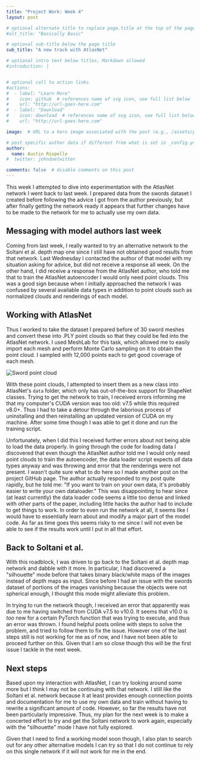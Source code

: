```yaml
---
title: "Project Work: Week 4"
layout: post

# optional alternate title to replace page.title at the top of the page
#alt_title: "Basically Basic"

# optional sub-title below the page title
sub_title: "A new track with AtlasNet"

# optional intro text below titles, Markdown allowed
#introduction: |


# optional call to action links
#actions:
#  - label: "Learn More"
#    icon: github  # references name of svg icon, see full list below
#    url: "http://url-goes-here.com"
#  - label: "Download"
#    icon: download  # references name of svg icon, see full list below
#    url: "http://url-goes-here.com"

image:  # URL to a hero image associated with the post (e.g., /assets/page-pic.jpg)

# post specific author data if different from what is set in _config.yml
author:
  name: Austin Riopelle
#  twitter: johndoetwitter

comments: false  # disable comments on this post
---
```

This week I attempted to dive into experimentation with the AtlasNet network I went back to last week. I prepared data from the swords dataset I created before following the advice I got from the author previously, but after finally getting the network ready it appears that further changes have to be made to the network for me to actually use my own data.

## Messaging with model authors last week

Coming from last week, I really wanted to try an alternative network to the Soltani et al. depth map one since I still have not obtained good results from that network. Last Wednesday I contacted the author of that model with my situation asking for advice, but did not receive a response all week. On the other hand, I did receive a response from the AtlasNet author, who told me that to train the AtlasNet autoencoder I would only need point clouds. This was a good sign because when I initially approached the network I was confused by several available data types in addition to point clouds such as normalized clouds and renderings of each model.

## Working with AtlasNet

Thus I worked to take the dataset I prepared before of 30 sword meshes and convert these into .PLY point clouds so that they could be fed into the AtlasNet network. I used MeshLab for this task, which allowed me to easily import each mesh and perform Monte Carlo sampling on it to obtain the point cloud. I sampled with 12,000 points each to get good coverage of each mesh.

![Sword point cloud](http://riopelle.me/pics/rodin/sword-pc.png)

With these point clouds, I attempted to insert them as a new class into AtlasNet's `data` folder, which only has out-of-the-box support for ShapeNet classes. Trying to get the network to train, I received errors informing me that my computer's CUDA version was too old: v7.5 while this required v8.0+. Thus I had to take a detour through the laborious process of uninstalling and then reinstalling an updated version of CUDA on my machine. After some time though I was able to get it done and run the training script.

Unfortunately, when I did this I received further errors about not being able to load the data properly. In going through the code for loading data I discovered that even though the AtlasNet author told me I would only need point clouds to train the autoencoder, the data loader script expects *all* data types anyway and was throwing and error that the renderings were not present. I wasn't quite sure what to do here so I made another post on the project GitHub page. The author actually responded to my post quite rapidly, but he told me: "If you want to train on your own data, it's probably easier to write your own dataloader."
This was disappointing to hear since (at least currently) the data loader code seems a little too dense and linked with other parts of the paper, including little hacks the author had to include to get things to work. In order to even run the network at all, it seems like I would have to essentially learn about and modify a major part of the model code. As far as time goes this seems risky to me since I will not even be able to see if the results work until I put in all that effort.

## Back to Soltani et al.

With this roadblock, I was driven to go back to the Soltani et al. depth map network and dabble with it more. In particular, I had discovered a "silhouette" mode before that takes binary black/white maps of the images instead of depth maps as input. Since before I had an issue with the swords dataset of portions of the images vanishing because the objects were not spherical enough, I thought this mode might alleviate this problem.

In trying to run the network though, I received an error that apparently was due to me having switched from CUDA v7.5 to v10.0. It seems that v10.0 is *too* new for a certain PyTorch function that was trying to execute, and thus an error was thrown. I found helpful posts online with steps to solve the problem, and tried to follow them to fix the issue. However one of the last steps still is not working for me as of now, and I have not been able to proceed further on this. Given that I am so close though this will be the first issue I tackle in the next week.

## Next steps

Based upon my interaction with AtlasNet, I can try looking around some more but I think I may not be continuing with that network. I still like the Soltani et al. network because it at least provides enough connection points and documentation for me to use my own data and train without having to rewrite a significant amount of code. However, so far the results have not been particularly impressive. Thus, my plan for the next week is to make a concerted effort to try and get the Soltani network to work again, especially with the "silhouette" mode I have not fully explored.

Given that I need to find a working model soon though, I also plan to search out for any other alternative models I can try so that I do not continue to rely on this single network if it will not work for me in the end.
